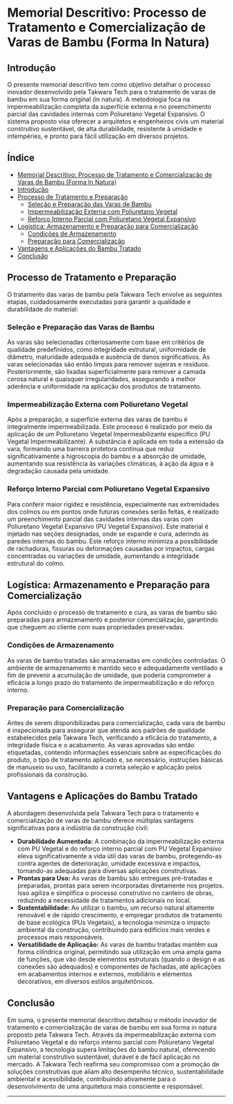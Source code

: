 # Memorial Descritivo: Processo de Tratamento e Comercialização de Varas de Bambu (Forma In Natura)

## Introdução

O presente memorial descritivo tem como objetivo detalhar o processo inovador desenvolvido pela Takwara Tech para o tratamento de varas de bambu em sua forma original (in natura). A metodologia foca na impermeabilização completa da superfície externa e no preenchimento parcial das cavidades internas com Poliuretano Vegetal Expansivo. O sistema proposto visa oferecer a arquitetos e engenheiros civis um material construtivo sustentável, de alta durabilidade, resistente à umidade e intempéries, e pronto para fácil utilização em diversos projetos.

## Índice

*   [Memorial Descritivo: Processo de Tratamento e Comercialização de Varas de Bambu (Forma In Natura)](#memorial-descritivo-processo-de-tratamento-e-comercialização-de-varas-de-bambu-forma-in-natura)
*   [Introdução](#introdução)
*   [Processo de Tratamento e Preparação](#processo-de-tratamento-e-preparação)
    *   [Seleção e Preparação das Varas de Bambu](#seleção-e-preparação-das-varas-de-bambu)
    *   [Impermeabilização Externa com Poliuretano Vegetal](#impermeabilização-externa-com-poliuretano-vegetal)
    *   [Reforço Interno Parcial com Poliuretano Vegetal Expansivo](#reforço-interno-parcial-com-poliuretano-vegetal-expansivo)
*   [Logística: Armazenamento e Preparação para Comercialização](#logística-armazenamento-e-preparação-para-comercialização)
    *   [Condições de Armazenamento](#condições-de-armazenamento)
    *   [Preparação para Comercialização](#preparação-para-comercialização)
*   [Vantagens e Aplicações do Bambu Tratado](#vantagens-e-aplicações-do-bambu-tratado)
*   [Conclusão](#conclusão)

## Processo de Tratamento e Preparação

O tratamento das varas de bambu pela Takwara Tech envolve as seguintes etapas, cuidadosamente executadas para garantir a qualidade e durabilidade do material:

### Seleção e Preparação das Varas de Bambu

As varas são selecionadas criteriosamente com base em critérios de qualidade predefinidos, como integridade estrutural, uniformidade de diâmetro, maturidade adequada e ausência de danos significativos. As varas selecionadas são então limpas para remover sujeiras e resíduos. Posteriormente, são lixadas superficialmente para remover a camada cerosa natural e quaisquer irregularidades, assegurando a melhor aderência e uniformidade na aplicação dos produtos de tratamento.

### Impermeabilização Externa com Poliuretano Vegetal

Após a preparação, a superfície externa das varas de bambu é integralmente impermeabilizada. Este processo é realizado por meio da aplicação de um Poliuretano Vegetal Impermeabilizante específico (PU Vegetal Impermeabilizante). A substância é aplicada em toda a extensão da vara, formando uma barreira protetora contínua que reduz significativamente a higroscopia do bambu e a absorção de umidade, aumentando sua resistência às variações climáticas, à ação da água e à degradação causada pela umidade.

### Reforço Interno Parcial com Poliuretano Vegetal Expansivo

Para conferir maior rigidez e resistência, especialmente nas extremidades dos colmos ou em pontos onde futuras conexões serão feitas, é realizado um preenchimento parcial das cavidades internas das varas com Poliuretano Vegetal Expansivo (PU Vegetal Expansivo). Este material é injetado nas seções designadas, onde se expande e cura, aderindo às paredes internas do bambu. Este reforço interno minimiza a possibilidade de rachaduras, fissuras ou deformações causadas por impactos, cargas concentradas ou variações de umidade, aumentando a integridade estrutural do colmo.

## Logística: Armazenamento e Preparação para Comercialização

Após concluído o processo de tratamento e cura, as varas de bambu são preparadas para armazenamento e posterior comercialização, garantindo que cheguem ao cliente com suas propriedades preservadas.

### Condições de Armazenamento

As varas de bambu tratadas são armazenadas em condições controladas. O ambiente de armazenamento é mantido seco e adequadamente ventilado a fim de prevenir a acumulação de umidade, que poderia comprometer a eficácia a longo prazo do tratamento de impermeabilização e do reforço interno.

### Preparação para Comercialização

Antes de serem disponibilizadas para comercialização, cada vara de bambu é inspecionada para assegurar que atenda aos padrões de qualidade estabelecidos pela Takwara Tech, verificando a eficácia do tratamento, a integridade física e o acabamento. As varas aprovadas são então etiquetadas, contendo informações essenciais sobre as especificações do produto, o tipo de tratamento aplicado e, se necessário, instruções básicas de manuseio ou uso, facilitando a correta seleção e aplicação pelos profissionais da construção.

## Vantagens e Aplicações do Bambu Tratado

A abordagem desenvolvida pela Takwara Tech para o tratamento e comercialização de varas de bambu oferece múltiplas vantagens significativas para a indústria da construção civil:

*   **Durabilidade Aumentada:** A combinação da impermeabilização externa com PU Vegetal e do reforço interno parcial com PU Vegetal Expansivo eleva significativamente a vida útil das varas de bambu, protegendo-as contra agentes de deterioração, umidade excessiva e impactos, tornando-as adequadas para diversas aplicações construtivas.
*   **Prontas para Uso:** As varas de bambu são entregues pré-tratadas e preparadas, prontas para serem incorporadas diretamente nos projetos. Isso agiliza e simplifica o processo construtivo no canteiro de obras, reduzindo a necessidade de tratamentos adicionais no local.
*   **Sustentabilidade:** Ao utilizar o bambu, um recurso natural altamente renovável e de rápido crescimento, e empregar produtos de tratamento de base ecológica (PUs Vegetais), a tecnologia minimiza o impacto ambiental da construção, contribuindo para edifícios mais verdes e processos mais responsáveis.
*   **Versatilidade de Aplicação:** As varas de bambu tratadas mantêm sua forma cilíndrica original, permitindo sua utilização em uma ampla gama de funções, que vão desde elementos estruturais (quando o design e as conexões são adequados) e componentes de fachadas, até aplicações em acabamentos internos e externos, mobiliário e elementos decorativos, em diversos estilos arquitetônicos.

## Conclusão

Em suma, o presente memorial descritivo detalhou o método inovador de tratamento e comercialização de varas de bambu em sua forma in natura proposto pela Takwara Tech. Através da impermeabilização externa com Poliuretano Vegetal e do reforço interno parcial com Poliuretano Vegetal Expansivo, a tecnologia supera limitações do bambu natural, oferecendo um material construtivo sustentável, durável e de fácil aplicação no mercado. A Takwara Tech reafirma seu compromisso com a promoção de soluções construtivas que aliam alto desempenho técnico, sustentabilidade ambiental e acessibilidade, contribuindo ativamente para o desenvolvimento de uma arquitetura mais consciente e responsável.

---